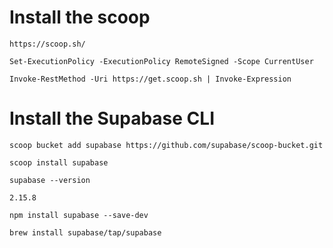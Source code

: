 # Install the scoop

```
https://scoop.sh/
```

```
Set-ExecutionPolicy -ExecutionPolicy RemoteSigned -Scope CurrentUser
```

```
Invoke-RestMethod -Uri https://get.scoop.sh | Invoke-Expression
```

# Install the Supabase CLI

```
scoop bucket add supabase https://github.com/supabase/scoop-bucket.git
```

```
scoop install supabase
```

```
supabase --version
```

```
2.15.8
```

```
npm install supabase --save-dev
```

```
brew install supabase/tap/supabase
```
